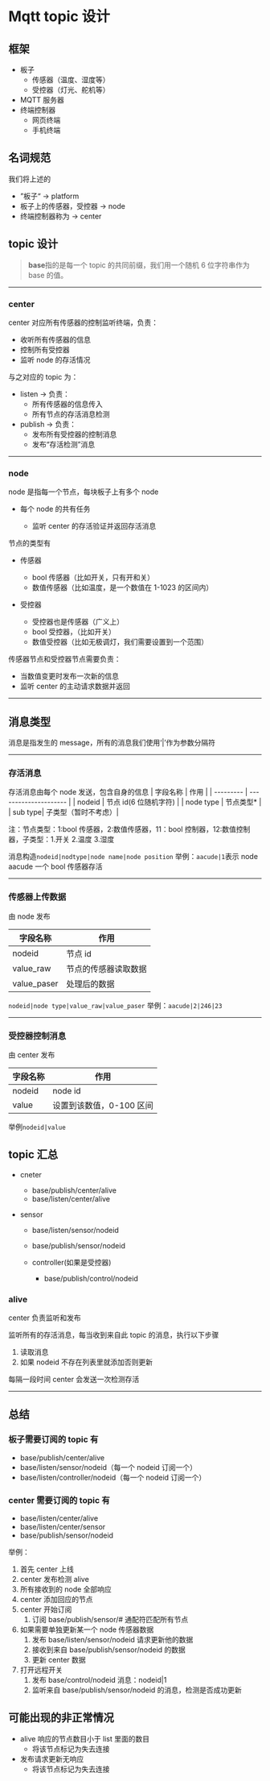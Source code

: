 # Mqtt topic 设计

## 框架

- 板子
  - 传感器（温度、湿度等）
  - 受控器（灯光、舵机等）
- MQTT 服务器
- 终端控制器
  - 网页终端
  - 手机终端

## 名词规范

我们将上述的

- ”板子“ -> platform
- 板子上的传感器，受控器 -> node
- 终端控制器称为 -> center

## topic 设计

> **base**指的是每一个 topic 的共同前缀，我们用一个随机 6 位字符串作为 base 的值。

---

### center

center 对应所有传感器的控制监听终端，负责：

- 收听所有传感器的信息
- 控制所有受控器
- 监听 node 的存活情况

与之对应的 topic 为：

- listen -> 负责：
  - 所有传感器的信息传入
  - 所有节点的存活消息检测
- publish -> 负责：
  - 发布所有受控器的控制消息
  - 发布“存活检测”消息

---

### node

node 是指每一个节点，每块板子上有多个 node

- 每个 node 的共有任务

  - 监听 center 的存活验证并返回存活消息

节点的类型有

- 传感器

  - bool 传感器（比如开关，只有开和关）
  - 数值传感器（比如温度，是一个数值在 1-1023 的区间内）

- 受控器
  - 受控器也是传感器（广义上）
  - bool 受控器，（比如开关）
  - 数值受控器（比如无极调灯，我们需要设置到一个范围）

传感器节点和受控器节点需要负责：

- 当数值变更时发布一次新的信息
- 监听 center 的主动请求数据并返回

---

## 消息类型

消息是指发生的 message，所有的消息我们使用‘|’作为参数分隔符

---

### 存活消息

存活消息由每个 node 发送，包含自身的信息
| 字段名称 | 作用 |
| --------- | --------------------- |
| nodeid | 节点 id(6 位随机字符) |
| node type | 节点类型\* |
| sub type| 子类型（暂时不考虑）|

注：节点类型：1:bool 传感器，2:数值传感器，11：bool 控制器，12:数值控制器，子类型：1.开关 2.温度 3.湿度

消息构造`nodeid|nodtype|node name|node position`
举例：`aacude|1`表示 node aacude 一个 bool 传感器存活

---

### 传感器上传数据

由 node 发布

| 字段名称    | 作用                 |
| ----------- | -------------------- |
| nodeid      | 节点 id              |
| value_raw   | 节点的传感器读取数据 |
| value_paser | 处理后的数据         |

`nodeid|node type|value_raw|value_paser`
举例：`aacude|2|246|23`

---

### 受控器控制消息

由 center 发布

| 字段名称 | 作用                     |
| -------- | ------------------------ |
| nodeid   | node id                  |
| value    | 设置到该数值，0-100 区间 |

举例`nodeid|value`

## topic 汇总

- cneter
  - base/publish/center/alive
  - base/listen/center/alive
- sensor

  - base/listen/sensor/nodeid
  - base/publish/sensor/nodeid

  - controller(如果是受控器)
    - base/publish/control/nodeid

### alive

center 负责监听和发布

监听所有的存活消息，每当收到来自此 topic 的消息，执行以下步骤

1. 读取消息
2. 如果 nodeid 不存在列表里就添加否则更新

每隔一段时间 center 会发送一次检测存活

---

## 总结

### 板子需要订阅的 topic 有

- base/publish/center/alive
- base/listen/sensor/nodeid（每一个 nodeid 订阅一个）
- base/listen/controller/nodeid（每一个 nodeid 订阅一个）

### center 需要订阅的 topic 有

- base/listen/center/alive
- base/listen/center/sensor
- base/publish/sensor/nodeid

举例：

1. 首先 center 上线
2. center 发布检测 alive
3. 所有接收到的 node 全部响应
4. center 添加回应的节点
5. center 开始订阅
   1. 订阅 base/publish/sensor/# 通配符匹配所有节点
6. 如果需要单独更新某一个 node 传感器数据
   1. 发布 base/listen/sensor/nodeid 请求更新他的数据
   2. 接收到来自 base/publish/sensor/nodeid 的数据
   3. 更新 center 数据
7. 打开远程开关
   1. 发布 base/control/nodeid 消息：nodeid|1
   2. 监听来自 base/publish/sensor/nodeid 的消息，检测是否成功更新

## 可能出现的非正常情况

- alive 响应的节点数目小于 list 里面的数目
  - 将该节点标记为失去连接
- 发布请求更新无响应
  - 将该节点标记为失去连接
